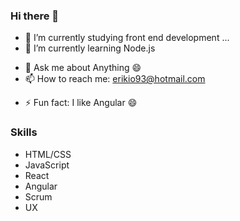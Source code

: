 ### Hi there 👋

<!--
**erikaxe/erikaxe** is a ✨ _special_ ✨ repository because its `README.md` (this file) appears on your GitHub profile.
-->
<!--
Here are some ideas to get you started:
-->
- 🔭 I’m currently studying front end development ...
- 🌱 I’m currently learning Node.js
<!-- - 👯 I’m looking to collaborate on ... -->
<!-- - 🤔 I’m looking for help with ... -->
- 💬 Ask me about Anything 😄
- 📫 How to reach me: erikio93@hotmail.com
<!-- - 😄 Pronouns: ... -->
- ⚡ Fun fact: I like Angular 😄

### Skills

  - HTML/CSS
  - JavaScript
  - React
  - Angular
  - Scrum
  - UX
